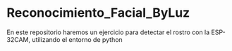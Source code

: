 # Reconocimiento_Facial_ByLuz
En este repositorio haremos un ejercicio para detectar el rostro con la ESP-32CAM, utilizando el entorno de python 
